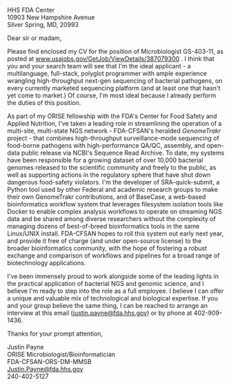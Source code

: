 HHS FDA Center  
10903 New Hampshire Avenue  
Silver Spring, MD, 20993  

Dear sir or madam,

Please find enclosed my CV for the position of Microbiologist GS-403-11, as posted at www.usajobs.gov/GetJob/ViewDetails/387079300 . ​I think that you and your search team will see that I'm the ideal applicant - a multilanguage, full-stack, polyglot programmer with ample experience wrangling high-throughput next-gen sequencing of bacterial pathogens, on every currently marketed sequencing platform (and at least one that hasn't yet come to market.) Of course, I'm most ideal because I already perform the duties of this position.

As part of my ORISE fellowship with the FDA's Center for Food Safety and Applied Nutrition, I've taken a leading role in streamlining the operation of a multi-site, multi-state NGS network - FDA-CFSAN's heralded *GenomeTrakr* project - that combines high-throughput surveillance-mode sequencing of food-borne pathogens with high-performance QA/QC, assembly, and open-data public release via NCBI's Sequence Read Archive. To date, my systems have been responsible for a growing dataset of over 10,000 bacterial genomes released to the scientific community and freely to the public, as well as supporting actions in the regulatory sphere that have shut down dangerous food-safety violators. I'm the developer of SRA-quick-submit, a Python tool used by other Federal and academic research groups to make their own GenomeTrakr contributions, and of BaseCase, a web-based bioinformatics workflow system that leverages filesystem isolation tools like Docker to enable complex analysis workflows to operate on streaming NGS data and be shared among diverse researchers without the complexity of managing dozens of best-of-breed bioinformatics tools in the same Linux/UNIX install. FDA-CFSAN hopes to roll this system out early next year, and provide it free of charge (and under open-source license) to the broader bioinformatics community, with the hope of fostering a robust exchange and comparison of workflows and pipelines for a broad range of biotechnology applications.

I've been immensely proud to work alongside some of the leading lights in the practical application of bacterial NGS and genomic science, and I believe I'm ready to step into the role as a full employee. I believe I can offer a unique and valuable mix of technological and biological expertise. If you and your group believe the same thing, I can be reached to arrange an interview at this email (justin.payne@fda.hhs.gov) or by phone at 402-909-1436.

Thanks for your prompt attention,


Justin Payne  
ORISE Microbiologist/Bioinformatician  
FDA-CFSAN-ORS-DM-MMSB  
Justin.Payne@fda.hhs.gov  
240-402-5127  